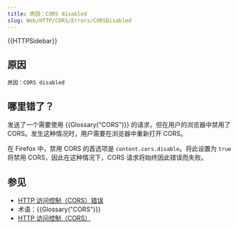 ```yaml
---
title: 原因：CORS disabled
slug: Web/HTTP/CORS/Errors/CORSDisabled
---
```


{{HTTPSidebar}}

## 原因

```
原因：CORS disabled
```

## 哪里错了？

发送了一个需要使用 {{Glossary("CORS")}} 的请求，但在用户的浏览器中禁用了 CORS。发生这种情况时，用户需要在浏览器中重新打开 CORS。

在 Firefox 中，禁用 CORS 的首选项是 `content.cors.disable`。将此设置为 `true` 将禁用 CORS，因此在这种情况下，CORS 请求将始终因此错误而失败。

## 参见

- [HTTP 访问控制（CORS）错误](/zh-CN/docs/Web/HTTP/CORS/Errors)
- 术语：{{Glossary("CORS")}}
- [HTTP 访问控制（CORS）](/zh-CN/docs/Web/HTTP/Access_control_CORS)
